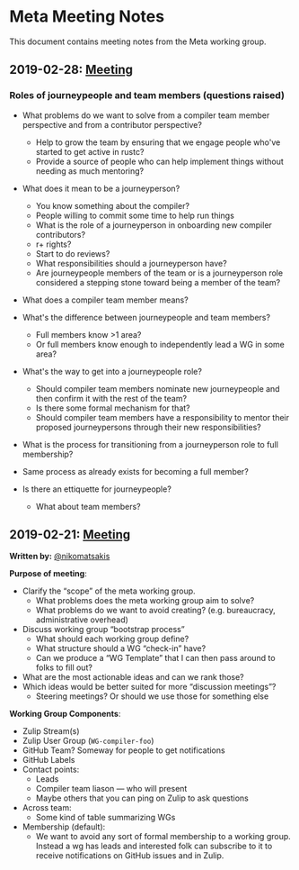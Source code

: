 # Meta Meeting Notes
This document contains meeting notes from the Meta working group.

## 2019-02-28: [Meeting][meeting20190228]

### Roles of journeypeople and team members (questions raised)

- What problems do we want to solve from a compiler team member perspective and from a contributor perspective?
  - Help to grow the team by ensuring that we engage people who've started to get active in rustc?
  - Provide a source of people who can help implement things without needing as much mentoring?

- What does it mean to be a journeyperson?
  - You know something about the compiler?
  - People willing to commit some time to help run things
  - What is the role of a journeyperson in onboarding new compiler contributors?
  - r+ rights?
  - Start to do reviews?
  - What responsibilities should a journeyperson have?
  - Are journeypeople members of the team or is a journeyperson role considered a stepping stone toward being a member of the team?


- What does a compiler team member means?

- What's the difference between journeypeople and team members?
  - Full members know >1 area?
  - Or full members know enough to independently lead a WG in some area?

- What's the way to get into a journeypeople role?
  - Should compiler team members nominate new journeypeople and then confirm it with the rest of the team?
  - Is there some formal mechanism for that?
  - Should compiler team members have a responsibility to mentor their proposed journeypersons through their new responsibilities?

- What is the process for transitioning from a journeyperson role to full membership?
 - Same process as already exists for becoming a full member?

- Is there an ettiquette for journeypeople?
  - What about team members?

## 2019-02-21: [Meeting][meeting20190221]
**Written by:** [@nikomatsakis][nikomatsakis]

**Purpose of meeting**:

- Clarify the “scope” of the meta working group.
  - What problems does the meta working group aim to solve?
  - What problems do we want to avoid creating? (e.g. bureaucracy, administrative overhead)
- Discuss working group “bootstrap process”
  - What should each working group define?
  - What structure should a WG “check-in” have?
  - Can we produce a “WG Template” that I can then pass around to folks to fill out?
- What are the most actionable ideas and can we rank those?
- Which ideas would be better suited for more “discussion meetings”?
  - Steering meetings? Or should we use those for something else

**Working Group Components**:

- Zulip Stream(s)
- Zulip User Group (`WG-compiler-foo`)
- GitHub Team? Someway for people to get notifications
- GitHub Labels
- Contact points:
  - Leads
  - Compiler team liason — who will present
  - Maybe others that you can ping on Zulip to ask questions
- Across team:
  - Some kind of table summarizing WGs
- Membership (default):
  - We want to avoid any sort of formal membership to a working group. Instead a wg has leads and interested folk can subscribe to it to receive notifications on GitHub issues and in Zulip.

[meeting20190228]: https://rust-lang.zulipchat.com/#narrow/stream/185694-t-compiler.2Fwg-meta/topic/meeting.202019.2E02.2E28
[meeting20190221]: https://rust-lang.zulipchat.com/#narrow/stream/185694-t-compiler.2Fwg-meta/topic/meeting.202019.2E02.2E21
[nikomatsakis]: https://github.com/nikomatsakis

